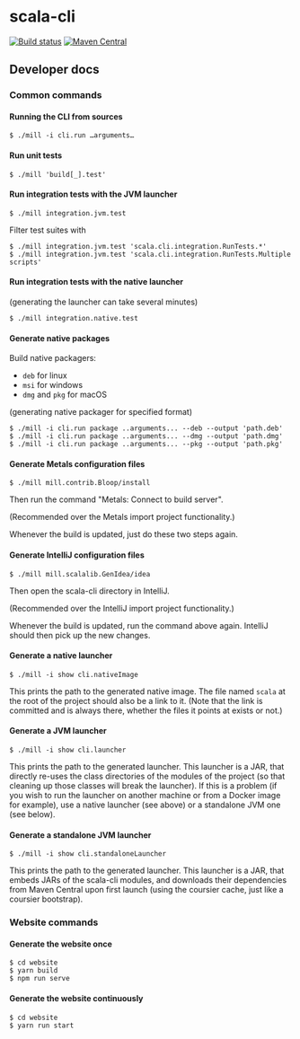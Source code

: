 
# scala-cli

[![Build status](https://github.com/VirtusLab/scala-cli/workflows/CI/badge.svg)](https://github.com/VirtusLab/scala-ci/actions?query=workflow%3ACI)
[![Maven Central](https://img.shields.io/maven-central/v/io.github.alexarchambault.scala-cli/cli_2.12.svg)](https://maven-badges.herokuapp.com/maven-central/io.github.alexarchambault.scala-cli/cli_2.12)

## Developer docs

### Common commands

#### Running the CLI from sources

```text
$ ./mill -i cli.run …arguments…
```

#### Run unit tests

```text
$ ./mill 'build[_].test'
```

#### Run integration tests with the JVM launcher

```text
$ ./mill integration.jvm.test
```

Filter test suites with
```text
$ ./mill integration.jvm.test 'scala.cli.integration.RunTests.*'
$ ./mill integration.jvm.test 'scala.cli.integration.RunTests.Multiple scripts'
```

#### Run integration tests with the native launcher

(generating the launcher can take several minutes)

```text
$ ./mill integration.native.test
```

#### Generate native packages

Build native packagers:
* `deb` for linux
* `msi` for windows
* `dmg` and `pkg` for macOS

(generating native packager for specified format)
```text
$ ./mill -i cli.run package ..arguments... --deb --output 'path.deb'
$ ./mill -i cli.run package ..arguments... --dmg --output 'path.dmg'
$ ./mill -i cli.run package ..arguments... --pkg --output 'path.pkg'
```

#### Generate Metals configuration files

```text
$ ./mill mill.contrib.Bloop/install
```

Then run the command "Metals: Connect to build server".

(Recommended over the Metals import project functionality.)

Whenever the build is updated, just do these two steps again.

#### Generate IntelliJ configuration files

```text
$ ./mill mill.scalalib.GenIdea/idea
```

Then open the scala-cli directory in IntelliJ.

(Recommended over the IntelliJ import project functionality.)

Whenever the build is updated, run the command above again. IntelliJ
should then pick up the new changes.

#### Generate a native launcher

```text
$ ./mill -i show cli.nativeImage
```

This prints the path to the generated native image.
The file named `scala` at the root of the project should also
be a link to it. (Note that the link is committed and is always there,
whether the files it points at exists or not.)

#### Generate a JVM launcher

```text
$ ./mill -i show cli.launcher
```

This prints the path to the generated launcher. This launcher is a JAR,
that directly re-uses the class directories of the modules of the project
(so that cleaning up those classes will break the launcher). If this is a
problem (if you wish to run the launcher on another machine or from a
Docker image for example), use a native launcher (see above) or a standalone
JVM one (see below).

#### Generate a standalone JVM launcher

```text
$ ./mill -i show cli.standaloneLauncher
```

This prints the path to the generated launcher. This launcher is a JAR,
that embeds JARs of the scala-cli modules, and downloads their dependencies
from Maven Central upon first launch (using the coursier cache, just like
a coursier bootstrap).

### Website commands

#### Generate the website once

```text
$ cd website
$ yarn build
$ npm run serve
```

#### Generate the website continuously

```text
$ cd website
$ yarn run start
```
